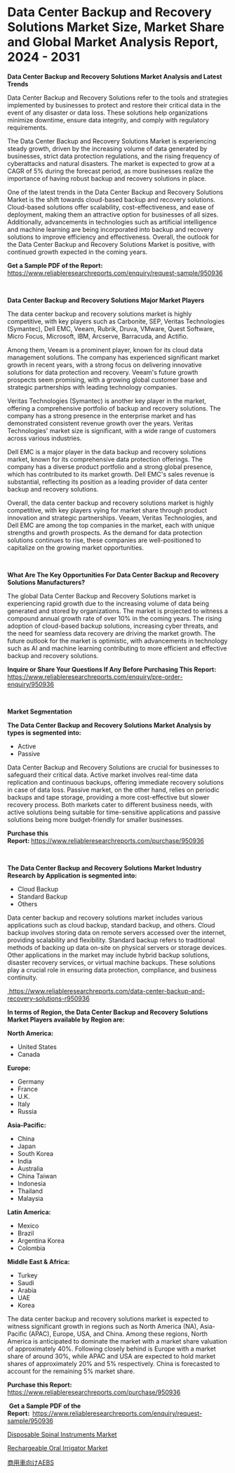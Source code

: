 <p><h1>Data Center Backup and Recovery Solutions Market Size, Market Share and Global Market Analysis Report, 2024 - 2031</h1></p><p><strong>Data Center Backup and Recovery Solutions Market Analysis and Latest Trends</strong></p>
<p><p>Data Center Backup and Recovery Solutions refer to the tools and strategies implemented by businesses to protect and restore their critical data in the event of any disaster or data loss. These solutions help organizations minimize downtime, ensure data integrity, and comply with regulatory requirements.</p><p>The Data Center Backup and Recovery Solutions Market is experiencing steady growth, driven by the increasing volume of data generated by businesses, strict data protection regulations, and the rising frequency of cyberattacks and natural disasters. The market is expected to grow at a CAGR of 5% during the forecast period, as more businesses realize the importance of having robust backup and recovery solutions in place.</p><p>One of the latest trends in the Data Center Backup and Recovery Solutions Market is the shift towards cloud-based backup and recovery solutions. Cloud-based solutions offer scalability, cost-effectiveness, and ease of deployment, making them an attractive option for businesses of all sizes. Additionally, advancements in technologies such as artificial intelligence and machine learning are being incorporated into backup and recovery solutions to improve efficiency and effectiveness. Overall, the outlook for the Data Center Backup and Recovery Solutions Market is positive, with continued growth expected in the coming years.</p></p>
<p><strong>Get a Sample PDF of the Report:&nbsp;</strong> <a href="https://www.reliableresearchreports.com/enquiry/request-sample/950936">https://www.reliableresearchreports.com/enquiry/request-sample/950936</a></p>
<p>&nbsp;</p>
<p><strong>Data Center Backup and Recovery Solutions Major Market Players</strong></p>
<p><p>The data center backup and recovery solutions market is highly competitive, with key players such as Carbonite, SEP, Veritas Technologies (Symantec), Dell EMC, Veeam, Rubrik, Druva, VMware, Quest Software, Micro Focus, Microsoft, IBM, Arcserve, Barracuda, and Actifio. </p><p>Among them, Veeam is a prominent player, known for its cloud data management solutions. The company has experienced significant market growth in recent years, with a strong focus on delivering innovative solutions for data protection and recovery. Veeam's future growth prospects seem promising, with a growing global customer base and strategic partnerships with leading technology companies.</p><p>Veritas Technologies (Symantec) is another key player in the market, offering a comprehensive portfolio of backup and recovery solutions. The company has a strong presence in the enterprise market and has demonstrated consistent revenue growth over the years. Veritas Technologies' market size is significant, with a wide range of customers across various industries.</p><p>Dell EMC is a major player in the data backup and recovery solutions market, known for its comprehensive data protection offerings. The company has a diverse product portfolio and a strong global presence, which has contributed to its market growth. Dell EMC's sales revenue is substantial, reflecting its position as a leading provider of data center backup and recovery solutions.</p><p>Overall, the data center backup and recovery solutions market is highly competitive, with key players vying for market share through product innovation and strategic partnerships. Veeam, Veritas Technologies, and Dell EMC are among the top companies in the market, each with unique strengths and growth prospects. As the demand for data protection solutions continues to rise, these companies are well-positioned to capitalize on the growing market opportunities.</p></p>
<p>&nbsp;</p>
<p><strong>What Are The Key Opportunities For Data Center Backup and Recovery Solutions Manufacturers?</strong></p>
<p><p>The global Data Center Backup and Recovery Solutions market is experiencing rapid growth due to the increasing volume of data being generated and stored by organizations. The market is projected to witness a compound annual growth rate of over 10% in the coming years. The rising adoption of cloud-based backup solutions, increasing cyber threats, and the need for seamless data recovery are driving the market growth. The future outlook for the market is optimistic, with advancements in technology such as AI and machine learning contributing to more efficient and effective backup and recovery solutions.</p></p>
<p><strong>Inquire or Share Your Questions If Any Before Purchasing This Report:</strong> <a href="https://www.reliableresearchreports.com/enquiry/pre-order-enquiry/950936">https://www.reliableresearchreports.com/enquiry/pre-order-enquiry/950936</a></p>
<p>&nbsp;</p>
<p><strong>Market Segmentation</strong></p>
<p><strong>The Data Center Backup and Recovery Solutions Market Analysis by types is segmented into:</strong></p>
<p><ul><li>Active</li><li>Passive</li></ul></p>
<p><p>Data Center Backup and Recovery Solutions are crucial for businesses to safeguard their critical data. Active market involves real-time data replication and continuous backups, offering immediate recovery solutions in case of data loss. Passive market, on the other hand, relies on periodic backups and tape storage, providing a more cost-effective but slower recovery process. Both markets cater to different business needs, with active solutions being suitable for time-sensitive applications and passive solutions being more budget-friendly for smaller businesses.</p></p>
<p><strong>Purchase this Report:&nbsp;</strong><a href="https://www.reliableresearchreports.com/purchase/950936">https://www.reliableresearchreports.com/purchase/950936</a></p>
<p>&nbsp;</p>
<p><strong>The Data Center Backup and Recovery Solutions Market Industry Research by Application is segmented into:</strong></p>
<p><ul><li>Cloud Backup</li><li>Standard Backup</li><li>Others</li></ul></p>
<p><p>Data center backup and recovery solutions market includes various applications such as cloud backup, standard backup, and others. Cloud backup involves storing data on remote servers accessed over the internet, providing scalability and flexibility. Standard backup refers to traditional methods of backing up data on-site on physical servers or storage devices. Other applications in the market may include hybrid backup solutions, disaster recovery services, or virtual machine backups. These solutions play a crucial role in ensuring data protection, compliance, and business continuity.</p></p>
<p><a href="https://www.reliableresearchreports.com/data-center-backup-and-recovery-solutions-r950936">&nbsp;https://www.reliableresearchreports.com/data-center-backup-and-recovery-solutions-r950936</a></p>
<p><strong>In terms of Region, the Data Center Backup and Recovery Solutions Market Players available by Region are:</strong></p>
<p>
    <p> <strong> North America: </strong>
        <ul>
            <li>United States</li>
            <li>Canada</li>
        </ul>
        </p> 
    <p> <strong> Europe: </strong>
        <ul>
            <li>Germany</li>
            <li>France</li>
            <li>U.K.</li>
            <li>Italy</li>
            <li>Russia</li>
        </ul>
        </p> 
    <p> <strong> Asia-Pacific: </strong>
        <ul>
            <li>China</li>
            <li>Japan</li>
            <li>South Korea</li>
            <li>India</li>
            <li>Australia</li>
            <li>China Taiwan</li>
            <li>Indonesia</li>
            <li>Thailand</li>
            <li>Malaysia</li>
        </ul>
        </p> 
    <p> <strong> Latin America: </strong>
        <ul>
            <li>Mexico</li>
            <li>Brazil</li>
            <li>Argentina Korea</li>
            <li>Colombia</li>
        </ul>
        </p> 
    <p> <strong> Middle East & Africa: </strong>
        <ul>
            <li>Turkey</li>
            <li>Saudi</li>
            <li>Arabia</li>
            <li>UAE</li>
            <li>Korea</li>
        </ul>
    </p>
    </p>
<p><p>The data center backup and recovery solutions market is expected to witness significant growth in regions such as North America (NA), Asia-Pacific (APAC), Europe, USA, and China. Among these regions, North America is anticipated to dominate the market with a market share valuation of approximately 40%. Following closely behind is Europe with a market share of around 30%, while APAC and USA are expected to hold market shares of approximately 20% and 5% respectively. China is forecasted to account for the remaining 5% market share.</p></p>
<p><strong>Purchase this Report: </strong><a href="https://www.reliableresearchreports.com/purchase/950936">https://www.reliableresearchreports.com/purchase/950936</a></p>
<p>&nbsp;<strong>Get a Sample PDF of the Report:&nbsp;&nbsp;</strong><a href="https://www.reliableresearchreports.com/enquiry/request-sample/950936">https://www.reliableresearchreports.com/enquiry/request-sample/950936</a></p>
<p><strong></strong></p>
<p><p><a href="https://github.com/nhteumcc68/Market-Research-Report-List-1/blob/main/disposable-spinal-instruments-market.md">Disposable Spinal Instruments Market</a></p><p><a href="https://github.com/Hunterico88/Market-Research-Report-List-1/blob/main/rechargeable-oral-irrigator-market.md">Rechargeable Oral Irrigator Market</a></p><p><a href="https://github.com/MacyOrn/Market-Research-Report-List-1/blob/main/8535863172429.md">商用車向けAEBS</a></p></p>
